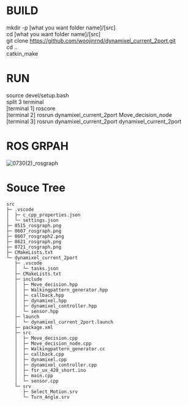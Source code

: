 # BUILD
mkdir -p [what you want folder name]/[src]  
cd [what you want folder name]/[src]  
git clone https://github.com/woojinrnd/dynamixel_current_2port.git  
cd ..  
catkin_make  

# RUN
source devel/setup.bash  
split 3 terminal  
[terminal 1] roscore  
[terminal 2] rosrun dynamixel_current_2port Move_decision_node  
[terminal 3] rosrun dynamixel_current_2port dynamixel_current_2port  


# ROS GRPAH
![0730(2)_rosgraph](https://github.com/woojinrnd/dynamixel_current_2port/assets/122770475/a4cfefc6-b8cb-490b-95da-91e7643174ce)

# Souce Tree
```
src
├─ .vscode
│  ├─ c_cpp_properties.json
│  └─ settings.json
├─ 0515_rosgraph.png
├─ 0607_rosgraph.png
├─ 0607_rosgraph2.png
├─ 0621_rosgraph.png
├─ 0721_rosgraph.png
├─ CMakeLists.txt
└─ dynamixel_current_2port
   ├─ .vscode
   │  └─ tasks.json
   ├─ CMakeLists.txt
   ├─ include
   │  ├─ Move_decision.hpp
   │  ├─ Walkingpattern_generator.hpp
   │  ├─ callback.hpp
   │  ├─ dynamixel.hpp
   │  ├─ dynamixel_controller.hpp
   │  └─ sensor.hpp
   ├─ launch
   │  └─ dynamixel_current_2port.launch
   ├─ package.xml
   ├─ src
   │  ├─ Move_decision.cpp
   │  ├─ Move_decision_node.cpp
   │  ├─ Walkingpattern_generator.cc
   │  ├─ callback.cpp
   │  ├─ dynamixel.cpp
   │  ├─ dynamixel_controller.cpp
   │  ├─ fsr_ux_420_short.ino
   │  ├─ main.cpp
   │  └─ sensor.cpp
   └─ srv
      ├─ Select_Motion.srv
      └─ Turn_Angle.srv

```
